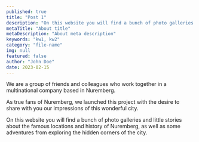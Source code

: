 ```yaml
---
published: true
title: "Post 1"
description: "On this website you will find a bunch of photo galleries and little stories about the famous locations and history of Nuremberg"
metaTitle: "About title"
metaDescription: "About meta description"
keywords: "kw1, kw2"
category: "file-name"
img: null
featured: false
author: "John Doe"
date: 2023-02-15
---
```


We are a group of friends and colleagues who work together in a multinational company based in Nuremberg.

As true fans of Nuremberg, we launched this project with the desire to share with you our impressions of this wonderful city.

On this website you will find a bunch of photo galleries and little stories about the famous locations and history of Nuremberg, as well as some adventures from exploring the hidden corners of the city.